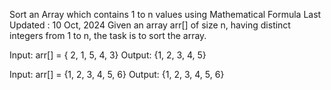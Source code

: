 Sort an Array which contains 1 to n values using Mathematical Formula
Last Updated : 10 Oct, 2024
Given an array arr[] of size n, having distinct integers from 1 to n, the task is to sort the array.

Input: arr[] = { 2, 1, 5, 4, 3} 
Output: {1, 2, 3, 4, 5}


Input: arr[] = {1, 2, 3, 4, 5, 6} 
Output: {1, 2, 3, 4, 5, 6} 

